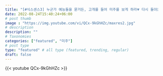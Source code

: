 ```yaml
---
title: "[#식스센스3] 누군가 예능돌을 묻거든, 고개를 들어 미주를 보게 하라💗 다시 돌아온 美친 미주 레전드 활약상 모음.mijoo"
date: 2022-08-24T15:40:24+06:00
# post thumb
image : "https://img.youtube.com/vi/QCx-9kGhHZc/maxres2.jpg"
# description
description: ""
# Taxonomies
categories: ["featured", "미주"]
# post type
type: "featured" # all type (featured, trending, regular)
draft: false
---
```

{{< youtube QCx-9kGhHZc >}}
